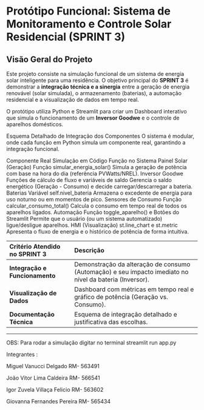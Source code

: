 #  Protótipo Funcional: Sistema de Monitoramento e Controle Solar Residencial (SPRINT 3)

##  Visão Geral do Projeto

Este projeto consiste na simulação funcional de um sistema de energia solar inteligente para uma residência. O objetivo principal do **SPRINT 3** é demonstrar a **integração técnica e a sinergia** entre a geração de energia renovável (solar simulada), o armazenamento (baterias), a automação residencial e a visualização de dados em tempo real.

O protótipo utiliza Python e Streamlit para criar um Dashboard interativo que simula o funcionamento de um **Inversor Goodwe** e o controle de aparelhos domésticos.

Esquema Detalhado de Integração dos Componentes
O sistema é modular, onde cada função em Python simula um componente real, garantindo a integração funcional.

Componente Real	Simulação em Código	Função no Sistema
Painel Solar (Geração)	Função simular_energia_solar()	Simula a geração de potência com base na hora do dia (referência PVWatts/NREL).
Inversor Goodwe	Funções de cálculo de fluxo e variáveis de saldo	Gerencia o saldo energético (Geração - Consumo) e decide carregar/descarregar a bateria.
Baterias	Variável self.nivel_bateria	Armazena o excedente de energia para uso noturno ou em momentos de pico.
Sensores de Consumo	Função calcular_consumo_total()	Calcula o consumo em tempo real de todos os aparelhos ligados.
Automação	Função toggle_aparelho() e Botões do Streamlit	Permite que o usuário (ou um sistema automatizado) ligue/desligue aparelhos.
HMI (Visualização)	st.line_chart e st.metric	Apresenta o fluxo de energia e o histórico de potência de forma intuitiva.

| Critério Atendido no SPRINT 3 | Descrição |
| :--- | :--- |
| **Integração e Funcionamento** | Demonstração da alteração de consumo (Automação) e seu impacto imediato no nível da bateria (Inversor). |
| **Visualização de Dados** | Dashboard com métricas em tempo real e gráfico de potência (Geração vs. Consumo). |
| **Documentação Técnica** | Esquema de integração detalhado e justificativa das escolhas. |

---

OBS: Para rodar a simulação digitar no terminal streamlit run app.py

Integrantes : 

Miguel Vanucci Delgado RM- 563491

João Vitor Lima Caldeira RM- 566541

Igor Zuvela Villaça Felicio RM- 563602

Giovanna Fernandes Pereira RM- 565434
